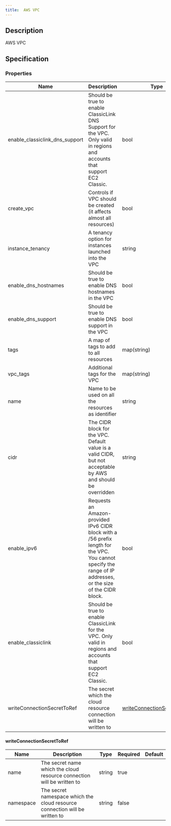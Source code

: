 ```yaml
---
title:  AWS VPC
---
```


## Description

AWS VPC

## Specification


### Properties

 Name | Description | Type | Required | Default 
 ------------ | ------------- | ------------- | ------------- | ------------- 
 enable_classiclink_dns_support | Should be true to enable ClassicLink DNS Support for the VPC. Only valid in regions and accounts that support EC2 Classic. | bool | false |  
 create_vpc | Controls if VPC should be created (it affects almost all resources) | bool | false |  
 instance_tenancy | A tenancy option for instances launched into the VPC | string | false |  
 enable_dns_hostnames | Should be true to enable DNS hostnames in the VPC | bool | false |  
 enable_dns_support | Should be true to enable DNS support in the VPC | bool | false |  
 tags | A map of tags to add to all resources | map(string) | false |  
 vpc_tags | Additional tags for the VPC | map(string) | false |  
 name | Name to be used on all the resources as identifier | string | false |  
 cidr | The CIDR block for the VPC. Default value is a valid CIDR, but not acceptable by AWS and should be overridden | string | false |  
 enable_ipv6 | Requests an Amazon-provided IPv6 CIDR block with a /56 prefix length for the VPC. You cannot specify the range of IP addresses, or the size of the CIDR block. | bool | false |  
 enable_classiclink | Should be true to enable ClassicLink for the VPC. Only valid in regions and accounts that support EC2 Classic. | bool | false |  
 writeConnectionSecretToRef | The secret which the cloud resource connection will be written to | [writeConnectionSecretToRef](#writeConnectionSecretToRef) | false |  


#### writeConnectionSecretToRef

 Name | Description | Type | Required | Default 
 ------------ | ------------- | ------------- | ------------- | ------------- 
 name | The secret name which the cloud resource connection will be written to | string | true |  
 namespace | The secret namespace which the cloud resource connection will be written to | string | false |  
